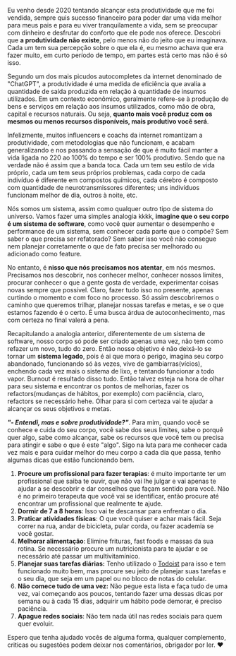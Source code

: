 Eu venho desde 2020 tentando alcançar esta produtividade que me foi vendida, sempre quis sucesso financeiro para poder dar uma vida melhor para meus pais e para eu viver tranquilamente a vida, sem se preocupar com dinheiro e desfrutar do conforto que ele pode nos oferece. Descobri que **a produtividade não existe**, pelo menos não do jeito que eu imaginava. Cada um tem sua percepção sobre o que ela é, eu mesmo achava que era fazer muito, em curto período de tempo, em partes está certo mas não é só isso.

Segundo um dos mais picudos autocompletes da internet denominado de "ChatGPT", a produtividade é uma medida de eficiência que avalia a quantidade de saída produzida em relação à quantidade de insumos utilizados. Em um contexto econômico, geralmente refere-se à produção de bens e serviços em relação aos insumos utilizados, como mão de obra, capital e recursos naturais. Ou seja, **quanto mais você produz com os mesmos ou menos recursos disponíveis, mais produtivo você será**.

Infelizmente, muitos influencers e coachs da internet romantizam a produtividade, com metodologias que não funcionam, e acabam generalizando e nos passando a sensação de que é muito fácil manter a vida ligada no 220 ao 100% do tempo e ser 100% produtivo. Sendo que na verdade não é assim que a banda toca. Cada um tem seu estilo de vida próprio, cada um tem seus próprios problemas, cada corpo de cada indivíduo é diferente em compostos químicos, cada cérebro é composto com quantidade de neurotransmissores diferentes; uns indivíduos funcionam melhor de dia, outros à noite, etc.

Nós somos um sistema, assim como qualquer outro tipo de sistema do universo. Vamos fazer uma simples analogia kkkk, **imagine que o seu corpo é um sistema de software**, como você quer aumentar o desempenho e performance de um sistema, sem conhecer cada parte que o compõe? Sem saber o que precisa ser refatorado? Sem saber isso você não consegue nem planejar corretamente o que de fato precisa ser melhorado ou adicionado como feature.

No entanto, é **nisso que nós precisamos nos atentar**, em nós mesmos. Precisamos nos descobrir, nos conhecer melhor, conhecer nossos limites, procurar conhecer o que a gente gosta de verdade, experimentar coisas novas sempre que possível. Claro, fazer tudo isso no presente, apenas curtindo o momento e com foco no processo. Só assim descobriremos o caminho que queremos trilhar, planejar nossas tarefas e metas, e se o que estamos fazendo é o certo. É uma busca árdua de autoconhecimento, mas com certeza no final valerá a pena.

Recapitulando a analogia anterior, diferentemente de um sistema de software, nosso corpo só pode ser criado apenas uma vez, não tem como refazer um novo, tudo do zero. Então nosso objetivo é não deixá-lo se tornar um **sistema legado**, pois é ai que mora o perigo, imagina seu corpo abandonado, funcionando só às vezes, vive de gambiarras(vícios), enchendo cada vez mais o sistema de lixo, e tentando funcionar a todo vapor. Burnout é resultado disso tudo. Então talvez esteja na hora de olhar para seu sistema e encontrar os pontos de melhorias, fazer os refactors(mudanças de hábitos, por exemplo) com paciência, claro, refactors se necessário hehe. Olhar para si com certeza vai te ajudar a alcançar os seus objetivos e metas.

***"- Entendi, mas e sobre produtividade?"***. Para mim, quando você se conhece e cuida do seu corpo, você sabe dos seus limites, sabe o porquê quer algo, sabe como alcançar, sabe os recursos que você tem ou precisa para atingir e sabe o que é este "algo". Sigo na luta para me conhecer cada vez mais e para cuidar melhor do meu corpo a cada dia que passa, tenho algumas dicas que estão funcionando bem.

1. **Procure um profissional para fazer terapias**: é muito importante ter um profissional que saiba te ouvir, que não vai lhe julgar e vai apenas te ajudar a se descobrir e dar conselhos que façam sentido para você. Não é no primeiro terapeuta que você vai se identificar, então procure até encontrar um profissional que realmente te ajude.
2. **Dormir de 7 a 8 horas**: Isso vai te descansar para enfrentar o dia.
3. **Praticar atividades físicas**: O que você quiser e achar mais fácil. Seja correr na rua, andar de bicicleta, pular corda, ou fazer academia se você gostar.
4. **Melhorar alimentação**: Elimine frituras, fast foods e massas da sua rotina. Se necessário procure um nutricionista para te ajudar e se necessário até passar um multivitamínico.
5. **Planejar suas tarefas diárias:** Tenho utilizado o [Todoist](https://todoist.com/pt-BR) para isso e tem funcionado muito bem, mas procure seu jeito de planejar suas tarefas e o seu dia, que seja em um papel ou no bloco de notas do celular.
6. **Não comece tudo de uma vez:** Não pegue esta lista e faça tudo de uma vez, vai começando aos poucos, tentando fazer uma dessas dicas por semana ou à cada 15 dias, adquirir um hábito pode demorar, é preciso paciência.
7. **Apague redes sociais**: Não tem nada útil nas redes sociais para quem quer evoluir.

Espero que tenha ajudado vocês de alguma forma, qualquer complemento, criticas ou sugestões podem deixar nos comentários, obrigador por ler. ❤️
